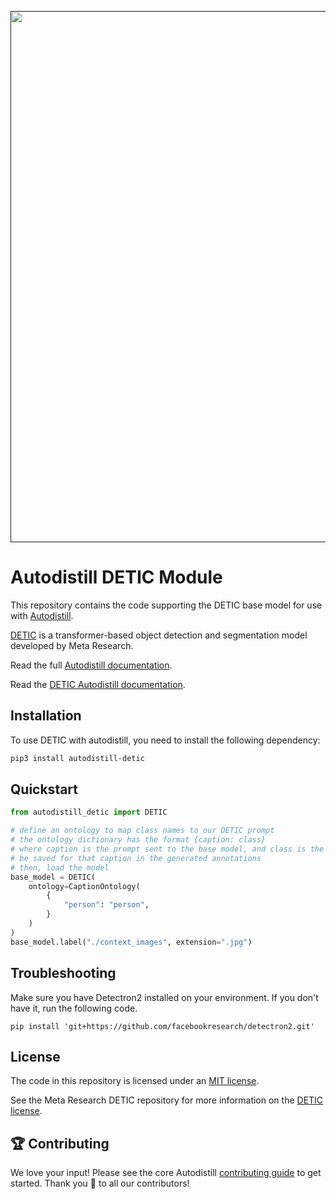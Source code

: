 <div align="center">
  <p>
    <a align="center" href="" target="_blank">
      <img
        width="850"
        src="https://media.roboflow.com/open-source/autodistill/autodistill-banner.png"
      >
    </a>
  </p>
</div>

# Autodistill DETIC Module

This repository contains the code supporting the DETIC base model for use with [Autodistill](https://github.com/autodistill/autodistill).

[DETIC](https://github.com/facebookresearch/Detic) is a transformer-based object detection and segmentation model developed by Meta Research.

Read the full [Autodistill documentation](https://autodistill.github.io/autodistill/).

Read the [DETIC Autodistill documentation](https://autodistill.github.io/autodistill/base_models/detic/).

## Installation

To use DETIC with autodistill, you need to install the following dependency:


```bash
pip3 install autodistill-detic
```

## Quickstart

```python
from autodistill_detic import DETIC

# define an ontology to map class names to our DETIC prompt
# the ontology dictionary has the format {caption: class}
# where caption is the prompt sent to the base model, and class is the label that will
# be saved for that caption in the generated annotations
# then, load the model
base_model = DETIC(
    ontology=CaptionOntology(
        {
            "person": "person",
        }
    )
)
base_model.label("./context_images", extension=".jpg")
```
## Troubleshooting

Make sure you have Detectron2 installed on your environment. If you don't have it, run the following code.

```
pip install 'git+https://github.com/facebookresearch/detectron2.git'
```

## License

The code in this repository is licensed under an [MIT license](LICENSE).

See the Meta Research DETIC repository for more information on the [DETIC license](https://github.com/facebookresearch/Detic).

## 🏆 Contributing

We love your input! Please see the core Autodistill [contributing guide](https://github.com/autodistill/autodistill/blob/main/CONTRIBUTING.md) to get started. Thank you 🙏 to all our contributors!